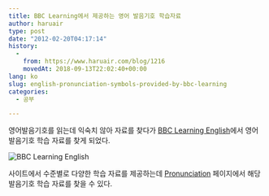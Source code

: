 ```yaml
---
title: BBC Learning에서 제공하는 영어 발음기호 학습자료
author: haruair
type: post
date: "2012-02-20T04:17:14"
history:
  - 
    from: https://www.haruair.com/blog/1216
    movedAt: 2018-09-13T22:02:40+00:00
lang: ko
slug: english-pronunciation-symbols-provided-by-bbc-learning
categories:
  - 공부

---
```

영어발음기호를 읽는데 익숙치 않아 자료를 찾다가 [BBC Learning English][1]에서 영어발음기호 학습 자료를 찾게 되었다.

![BBC Learning English][2]

사이트에서 수준별로 다양한 학습 자료를 제공하는데 [Pronunciation][3] 페이지에서 해당 발음기호 학습 자료를 찾을 수 있다.

 [1]: http://www.bbc.co.uk/worldservice/learningenglish/
 [2]: /wp-content/uploads/2012/02/e-300x208.png
 [3]: http://www.bbc.co.uk/worldservice/learningenglish/grammar/pron/
 